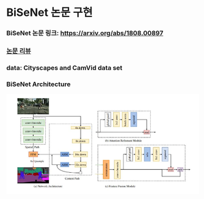 # BiSeNet 논문 구현  
### BiSeNet 논문 링크: https://arxiv.org/abs/1808.00897  
### [논문 리뷰](/BiSeNet_paper.ipynb)
### data: Cityscapes and CamVid data set  
### BiSeNet Architecture  
<img src = "https://github.com/Sangh0/Segmentation/blob/main/BiSeNet/figure/figure2.JPG?raw=true">
